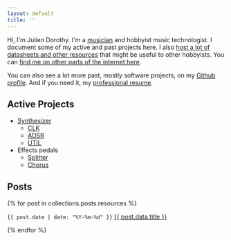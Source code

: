 ```yaml
---
layout: default
title: ''
---
```


Hi, I'm Julien Dorothy. I'm a [musician](/music) and hobbyist music technologist. I document some of my active and past projects here. I also [host a lot of datasheets and other resources](/resources) that might be useful to other hobbyists. You can [find me on other parts of the internet here](/links).

You can also see a lot more past, mostly software projects, on my [Github profile](https://github.com/rabidaudio). And if you need it, my [professional resume](/resume).

## Active Projects

- [Synthesizer](/projects/synth)
  - [CLK](/projects/synth/clk)
  - [ADSR](/projects/synth/adsr)
  - [UTIL](/projects/synth/util)
- Effects pedals
  - [Splitter](/projects/splitter-pedal)
  - [Chorus](/projects/chorus-pedal)

## Posts

{% for post in collections.posts.resources %}
  <p><code>{{ post.date | date: "%Y-%m-%d" }}</code> <a href="{{ post.relative_url }}">{{ post.data.title }}</a></p>
{% endfor %}
